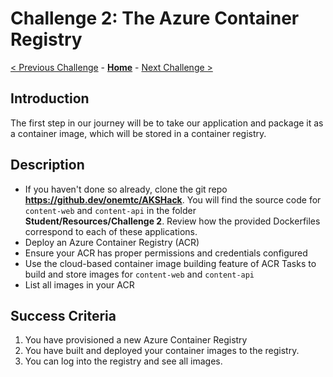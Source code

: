 # Challenge 2: The Azure Container Registry

[< Previous Challenge](01-prereqs.md) - **[Home](../README.md)** - [Next Challenge >](./03-k8sintro.md)

## Introduction

The first step in our journey will be to take our application and package it as a container image, which will be stored in a container registry.

## Description

- If you haven't done so already, clone the git repo **https://github.dev/onemtc/AKSHack**.  You will find the source code for `content-web` and `content-api` in the folder **Student/Resources/Challenge 2**.  Review how the provided Dockerfiles correspond to each of these applications.
- Deploy an Azure Container Registry (ACR)
- Ensure your ACR has proper permissions and credentials configured
- Use the cloud-based container image building feature of ACR Tasks to build and store images for `content-web` and `content-api`
- List all images in your ACR


## Success Criteria

1. You have provisioned a new Azure Container Registry
1. You have built and deployed your container images to the registry.
2. You can log into the registry and see all images.
